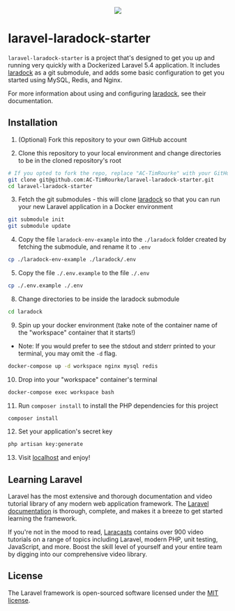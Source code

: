 <p align="center"><img src="https://laravel.com/assets/img/components/logo-laravel.svg"></p>

# laravel-laradock-starter

`laravel-laradock-starter` is a project that's designed to get you up and running very quickly with a Dockerized Laravel 5.4 application. It includes [laradock](https://laradock.io) as a git submodule, and adds some basic configuration to get you started using MySQL, Redis, and Nginx.

For more information about using and configuring [laradock](https://laradock.io), see their documentation.

## Installation

1. (Optional) Fork this repository to your own GitHub account

2. Clone this repository to your local environment and change directories to be in the cloned repository's root

```bash
# If you opted to fork the repo, replace "AC-TimRourke" with your GitHub username
git clone git@github.com:AC-TimRourke/laravel-laradock-starter.git
cd laravel-laradock-starter
```

3. Fetch the git submodules - this will clone [laradock](https://laradock.io) so that you can run your new Laravel application in a Docker environment

```bash
git submodule init
git submodule update
```

4. Copy the file `laradock-env-example` into the `./laradock` folder created by fetching the submodule, and rename it to `.env`

```bash
cp ./laradock-env-example ./laradock/.env
```

5. Copy the file `./.env.example` to the file `./.env`

```bash
cp ./.env.example ./.env
```

8. Change directories to be inside the laradock submodule

```bash
cd laradock
```

9. Spin up your docker environment (take note of the container name of the "workspace" container that it starts!)
  - Note: If you would prefer to see the stdout and stderr printed to your terminal, you may omit the `-d` flag.

```bash
docker-compose up -d workspace nginx mysql redis
```

10. Drop into your "workspace" container's terminal

```bash
docker-compose exec workspace bash
```

11. Run `composer install` to install the PHP dependencies for this project

```bash
composer install
```

12. Set your application's secret key

```bash
php artisan key:generate
```


13. Visit [localhost](http://localhost) and enjoy!

## Learning Laravel

Laravel has the most extensive and thorough documentation and video tutorial library of any modern web application framework. The [Laravel documentation](https://laravel.com/docs) is thorough, complete, and makes it a breeze to get started learning the framework.

If you're not in the mood to read, [Laracasts](https://laracasts.com) contains over 900 video tutorials on a range of topics including Laravel, modern PHP, unit testing, JavaScript, and more. Boost the skill level of yourself and your entire team by digging into our comprehensive video library.

## License

The Laravel framework is open-sourced software licensed under the [MIT license](http://opensource.org/licenses/MIT).
